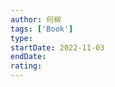 ```yaml
---
author: 何柳
tags: ['Book']
type: 
startDate: 2022-11-03
endDate:
rating: 
---
```


























